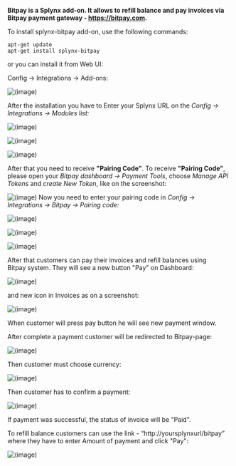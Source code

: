 **Bitpay is a Splynx add-on. It allows to refill balance and pay invoices via Bitpay payment gateway - https://bitpay.com.**

To install splynx-bitpay add-on, use the following commands:

```
apt-get update
apt-get install splynx-bitpay
```
or you can install it from Web UI:

Config → Integrations → Add-ons:

![(image)](install.png)

After the installation you have to Enter your Splynx URL on the *Config -> Integrations -> Modules list:*

![(image)](3.png)

![(image)](edit_module.png)

![(image)](settings.png)

After that you need to receive **"Pairing Code"**. To receive **"Pairing Code"**, please open your *Bitpay dashboard → Payment Tools*, choose *Manage API Tokens* and *create New Token*, like on the screenshot:

![(image)](6.png)
Now you need to enter your pairing code in *Config → Integrations → Bitpay → Pairing code:*

![(image)](7.png)

![(image)](enter_code.png)

![(image)](token.png)

After that customers can pay their invoices and refill balances using Bitpay system. They will see a new button "Pay" on Dashboard:

![(image)](portal_widget.png)

and new icon in Invoices as on a screenshot:

![(image)](pay_invoice.png)

When customer will press pay button he will see new payment window.

After complete a payment customer will be redirected to Bitpay-page:

![(image)](8.4.png)

Then customer must choose currency:

![(image)](8.5.png)

Then customer has to confirm a payment:

![(image)](8.6.png)

If payment was successful, the status of invoice will  be "Paid".

To refill balance customers can use the link - “http://yoursplynxurl/bitpay” where they have to enter Amount of payment and click "Pay":

![(image)](12.png)
